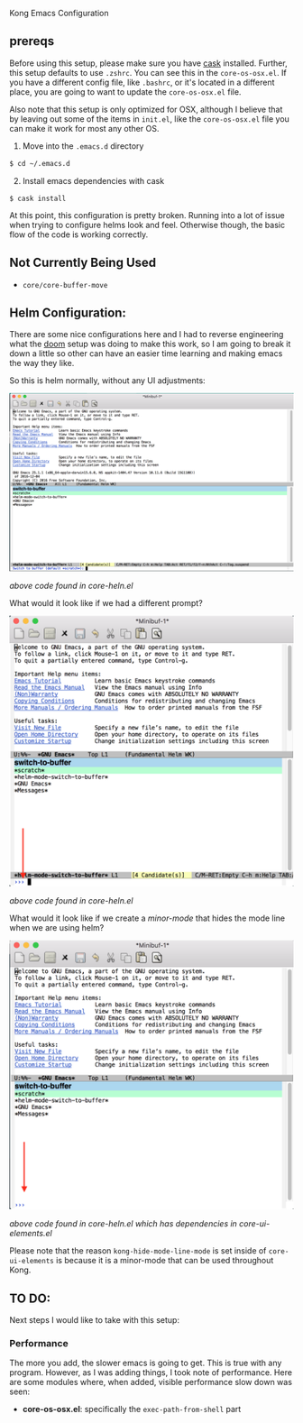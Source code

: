 Kong Emacs Configuration

## prereqs

Before using this setup, please make sure you have [cask](http://cask.readthedocs.io/en/latest/) installed.  Further, this setup defaults to use `.zshrc`.  You can see this in the `core-os-osx.el`.  If you have a different config file, like `.bashrc`, or it's located in a different place, you are going to want to update the `core-os-osx.el` file.

Also note that this setup is only optimized for OSX, although I believe that by leaving out some of the items in `init.el`, like the `core-os-osx.el` file you can make it work for most any other OS.


1.  Move into the `.emacs.d` directory
```bash
$ cd ~/.emacs.d
```

2.  Install emacs dependencies with cask
```
$ cask install
```

At this point, this configuration is pretty broken.  Running into a lot of issue when trying to configure helms look and feel.  Otherwise though, the basic flow of the code is working correctly. 

## Not Currently Being Used

- `core/core-buffer-move`

## Helm Configuration:

There are some nice configurations here and I had to reverse engineering what the [doom](https://github.com/hlissner/.emacs.d) setup was doing to make this work, so I am going to break it down a little so other can have an easier time learning and making emacs the way they like.

So this is helm normally, without any UI adjustments:

![Basic Helm GUI](./docs/assets/basic_helm.png)

*above code found in core-heln.el*

What would it look like if we had a different prompt?

![Custom Helm Prompt GUI](./docs/assets/custom_prompt_helm.png)

*above code found in core-heln.el*

What would it look like if we create a *minor-mode* that hides the mode line when we are using helm?

![Custom Helm Prompt GUI](./docs/assets/hidden_mode_line_helm.png)

*above code found in core-heln.el which has dependencies in core-ui-elements.el*

Please note that the reason `kong-hide-mode-line-mode` is set inside of `core-ui-elements` is because it is a minor-mode that can be used throughout Kong.

## TO DO:

Next steps I would like to take with this setup:

### Performance

The more you add, the slower emacs is going to get.  This is true with any program.  However, as I was adding things, I took note of performance.  Here are some modules where, when added, visible performance slow down was seen:

- **core-os-osx.el**: specifically the `exec-path-from-shell` part
